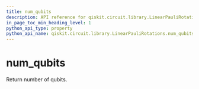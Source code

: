 ```yaml
---
title: num_qubits
description: API reference for qiskit.circuit.library.LinearPauliRotations.num_qubits
in_page_toc_min_heading_level: 1
python_api_type: property
python_api_name: qiskit.circuit.library.LinearPauliRotations.num_qubits
---
```


# num\_qubits

Return number of qubits.

